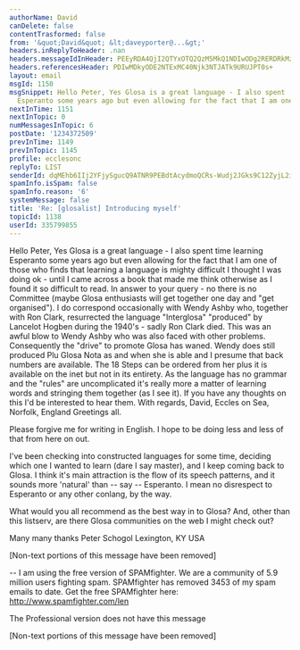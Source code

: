 ```yaml
---
authorName: David
canDelete: false
contentTrasformed: false
from: '&quot;David&quot; &lt;daveyporter@...&gt;'
headers.inReplyToHeader: .nan
headers.messageIdInHeader: PEEyRDA4QjI2QTYxOTQ2QzM5MkQ1NDIwODg2RERDRkMzQGRhdmlkPg==
headers.referencesHeader: PDIwMDkyODE2NTExMC40Njk3NTJATk9URUJPT0s+
layout: email
msgId: 1150
msgSnippet: Hello Peter, Yes Glosa is a great language - I also spent  time learning
  Esperanto some years ago but even allowing for the fact that I am one of those who
nextInTime: 1151
nextInTopic: 0
numMessagesInTopic: 6
postDate: '1234372509'
prevInTime: 1149
prevInTopic: 1145
profile: ecclesonc
replyTo: LIST
senderId: dqMEhb6IIj2YFjySgucQ9ATNR9PEBdtAcydmoQCRs-Wudj2JGks9C12ZyjL2iL1bk1-4Nh05uwcb9RAK_gqPRlPKvnlNUYDh8Q
spamInfo.isSpam: false
spamInfo.reason: '6'
systemMessage: false
title: 'Re: [glosalist] Introducing myself'
topicId: 1138
userId: 335799855
---
```



  Hello Peter,
     Yes Glosa is a great language - I also spent  time learning Esperanto some years ago but even allowing for the fact that I am one of those who finds that learning a language is mighty difficult I thought I was doing ok - until I came across a book that made me think otherwise as I found it so difficult to read.
     In answer to your query - no there is no Committee (maybe Glosa enthusiasts will get together one day and "get organised").   I do correspond occasionally with Wendy Ashby who, together with Ron Clark, resurrected the language "Interglosa" "produced" by Lancelot Hogben during the 1940's - sadly Ron Clark died.   This was an awful blow to Wendy Ashby who was also faced with other problems.   Consequently the "drive" to promote Glosa has waned.   Wendy does still produced Plu Glosa Nota as and when she is able and I presume that back numbers are available.
  The 18 Steps can be ordered from her plus it is available on the inet but not in its entirety.   As the language has no grammar and the "rules" are uncomplicated it's really more a matter of learning words and stringing them together (as I see it).   If you have any thoughts on this I'd be interested to hear them.
     With regards,   David, Eccles on Sea, Norfolk, England
  Greetings all.

  Please forgive me for writing in English. I hope to be doing less and less of that from here on 
  out.

  I've been checking into constructed languages for some time, deciding which one I wanted to learn 
  (dare I say master), and I keep coming back to Glosa. I think it's main attraction is the flow of 
  its speech patterns, and it sounds more 'natural' than -- say -- Esperanto. I mean no disrespect to 
  Esperanto or any other conlang, by the way.

  What would you all recommend as the best way in to Glosa? And, other than this listserv, are there 
  Glosa communities on the web I might check out?

  Many many thanks
  Peter Schogol
  Lexington, KY
  USA

  [Non-text portions of this message have been removed]


  

-- 
I am using the free version of SPAMfighter.
We are a community of 5.9 million users fighting spam.
SPAMfighter has removed 3453 of my spam emails to date.
Get the free SPAMfighter here: http://www.spamfighter.com/len

The Professional version does not have this message


[Non-text portions of this message have been removed]


